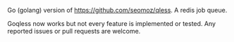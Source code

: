 Go (golang) version of https://github.com/seomoz/qless. A redis job queue.

Goqless now works but not every feature is implemented or tested.
Any reported issues or pull requests are welcome.

